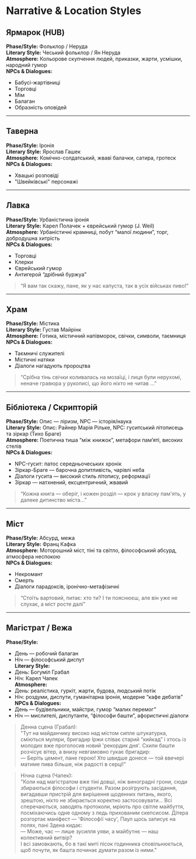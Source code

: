 # Narrative & Location Styles

## Ярмарок (HUB)

**Phase/Style:** Фольклор / Неруда  
**Literary Style:** Чеський фольклор / Ян Неруда  
**Atmosphere:** Кольорове скупчення людей, приказки, жарти, усмішки, народний гумор  
**NPCs & Dialogues:**  
- Бабусі-жартівниці  
- Торговці  
- Мім  
- Балаган  
- Образність оповідей  

---

## Таверна

**Phase/Style:** Іронія  
**Literary Style:** Ярослав Гашек  
**Atmosphere:** Комічно-солдатський, жваві балачки, сатира, гротеск  
**NPCs & Dialogues:**  
- Хвацькі розповіді  
- "Швейківські" персонажі  

---

## Лавка

**Phase/Style:** Урбаністична іронія  
**Literary Style:** Карел Полачек + єврейський гумор (J. Weil)  
**Atmosphere:** Урбаністичні крамниці, побут “малої людини”, торг, добродушна хитрість  
**NPCs & Dialogues:**  
- Торговці  
- Клерки  
- Єврейський гумор  
- Антигерой “дрібний буржуа”  
> “Я вам так скажу, пане, як у нас капуста, так в усіх військах пиво!”

---

## Храм

**Phase/Style:** Містика  
**Literary Style:** Густав Майрінк  
**Atmosphere:** Готика, містичний напівморок, свічки, символи, таємниця  
**NPCs & Dialogues:**  
- Таємничі служителі  
- Містичні натяки  
- Діалоги нагадують пророцтва  
> “Срібна тінь свічки коливалась на мозаїці, і лиця були нерухомі, неначе гравюра у рукописі, що його ніхто не читав …”

---

## Бібліотека / Скрипторій

**Phase/Style:** Опис — ліризм, NPC — історія/наука  
**Literary Style:** Опис: Райнер Марія Рільке, NPC: гуситський літописець та зіркар (Тихо Браге)  
**Atmosphere:** Поетична тиша “між книжок”, метафори пам’яті, високих стелів  
**NPCs & Dialogues:**  
- NPC-гусит: патос середньочеських хронік  
- Зіркар-Браге — барочна допитливість, чарівлі неба  
- Діалоги гусита — високий стиль літопису, реформації  
- Зіркар — натхнений, ексцентричний, жвавий  
> “Кожна книга — оберіг, і кожен розділ — крок у власну пам'ять, у далеке дитинство міста…”

---

## Міст

**Phase/Style:** Абсурд, межа  
**Literary Style:** Франц Кафка  
**Atmosphere:** Моторошний міст, тіні та світло, філософський абсурд, атмосфера неспокою  
**NPCs & Dialogues:**  
- Некромант  
- Смерть  
- Діалоги парадоксів, іронічно-метафізичні  
> “Стоїть вартовий, питає: хто ти? І ти пояснюєш, але він уже не слухає, а міст росте далі”

---

## Магістрат / Вежа

**Phase/Style:**  
- День — робочий балаган  
- Ніч — філософський диспут  
**Literary Style:**  
- День: Богуміл Грабал  
- Ніч: Карел Чапек  
**Atmosphere:**  
- День: реалістика, гуркіт, жарти, будова, людський потік  
- Ніч: роздуми, диспути, гуманітарна іронія, модерне “кафе дебатів”  
**NPCs & Dialogues:**  
- День — будівельники, майстри, гумор “малих перемог”  
- Ніч — мислителі, диспутанти, “філософи башти”, афористичні діалоги  
> Денна сцена (Грабал):  
> "Тут на майданчику високо над містом сипле штукатурка, сміються муляри, бригадир Іржи співає старий “кийкад” і хтось із молодих вже проголосив новий 'рекордик дня'. Схили башти розчісує вітер, а внизу невгамовно гукає бригадир:  
> — Беріть цемент, пане герою! Хто швидше донесе — той ввечері матиме пива більше, ніж радості в серці!"

> Нічна сцена (Чапек):  
> "Коли над магістратом вже тіні довші, ніж виноградні грони, сюди збираються філософи і студенти. Разом розігрують засідання, вигадавши пристрій для вирішення щоденних питань, якого, зрештою, ніхто не збирається коректно застосовувати... Всі сперечаються, заводять протоколи, мріють про світле майбуття, посміхаючись одне одному з ледь прихованим скепсисом. Дітера розгортає маніфест — 'Філософії часу', Паул щось записує на полях, пані Здена кидає:  
> — Може, час — лише зусилля уяви, а майбутнє — наш колективний витвір?  
> І всі замовкають, бо в такі миті пісок годинника сповільнюється, щоб почути, як башта починає думати разом із ними."